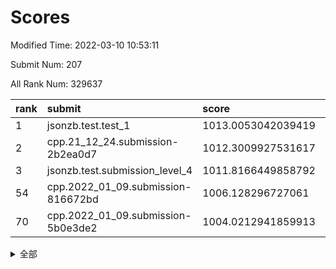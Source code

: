 # Scores

Modified Time: 2022-03-10 10:53:11

Submit Num: 207

All Rank Num: 329637

| rank |               submit               |       score        |       sigma        | pk_num |
| :--- | :--------------------------------- | :----------------- | :----------------- | :----- |
| 1    | jsonzb.test.test_1                 | 1013.0053042039419 | 0.7946403065561687 | 6369   |
| 2    | cpp.21_12_24.submission-2b2ea0d7   | 1012.3009927531617 | 0.7933504720513845 | 6372   |
| 3    | jsonzb.test.submission_level_4     | 1011.8166449858792 | 0.8075869196577015 | 6376   |
| 54   | cpp.2022_01_09.submission-816672bd | 1006.128296727061  | 0.7079798874630235 | 6371   |
| 70   | cpp.2022_01_09.submission-5b0e3de2 | 1004.0212941859913 | 0.7171349908881305 | 6368   |


<details>
<summary>全部</summary>

| rank |                 submit                 |       score        |       sigma        | pk_num |
| :--- | :------------------------------------- | :----------------- | :----------------- | :----- |
| 1    | jsonzb.test.test_1                     | 1013.0053042039419 | 0.7946403065561687 | 6369   |
| 2    | cpp.21_12_24.submission-2b2ea0d7       | 1012.3009927531617 | 0.7933504720513845 | 6372   |
| 3    | jsonzb.test.submission_level_4         | 1011.8166449858792 | 0.8075869196577015 | 6376   |
| 4    | gobigger.level_3.submission_level_3_46 | 1011.7738894940036 | 0.7724640932813628 | 6372   |
| 5    | gobigger.level_3.submission_level_3_0  | 1010.7461711071205 | 0.7521444009258036 | 6369   |
| 6    | gobigger.level_3.submission_level_3_1  | 1010.7452218652991 | 0.7434226941350122 | 6364   |
| 7    | gobigger.level_3.submission_level_3_25 | 1010.5714141298704 | 0.774619680424692  | 6369   |
| 8    | gobigger.level_3.submission_level_3_17 | 1010.547009469395  | 0.7594109624701253 | 6370   |
| 9    | gobigger.level_3.submission_level_3_16 | 1010.5442522069637 | 0.7513314448933291 | 6370   |
| 10   | gobigger.level_3.submission_level_3_9  | 1010.5412978506129 | 0.7527967090174634 | 6372   |
| 11   | gobigger.level_3.submission_level_3_37 | 1010.4100392209065 | 0.761449120509286  | 6374   |
| 12   | gobigger.level_3.submission_level_3_23 | 1010.3710653177322 | 0.7590396730293443 | 6370   |
| 13   | gobigger.level_3.submission_level_3_12 | 1010.3343779553493 | 0.7486406381046545 | 6372   |
| 14   | gobigger.level_3.submission_level_3_43 | 1010.3215980363636 | 0.7424314532319063 | 6369   |
| 15   | gobigger.level_3.submission_level_3_28 | 1010.2238697747374 | 0.7452740913102497 | 6369   |
| 16   | gobigger.level_3.submission_level_3_20 | 1010.2134784415481 | 0.7721436933339051 | 6365   |
| 17   | gobigger.level_3.submission_level_3_2  | 1010.1687214553914 | 0.7846664640126958 | 6370   |
| 18   | gobigger.level_3.submission_level_3_5  | 1010.1572654025499 | 0.7794649548953231 | 6365   |
| 19   | gobigger.level_3.submission_level_3_29 | 1010.1348000771874 | 0.7579597430976724 | 6365   |
| 20   | gobigger.level_3.submission_level_3_10 | 1010.0679228738921 | 0.751075274317284  | 6364   |
| 21   | gobigger.level_3.submission_level_3_21 | 1010.0086353933125 | 0.7664585658349193 | 6369   |
| 22   | gobigger.level_3.submission_level_3_31 | 1009.9038928588185 | 0.7419070458429293 | 6363   |
| 23   | gobigger.level_3.submission_level_3_6  | 1009.8997240825051 | 0.7602434886065517 | 6371   |
| 24   | gobigger.level_3.submission_level_3_38 | 1009.8237040671597 | 0.7459501421118447 | 6368   |
| 25   | gobigger.level_3.submission_level_3_14 | 1009.689627632734  | 0.7692939492376685 | 6364   |
| 26   | gobigger.level_3.submission_level_3_26 | 1009.6825026960073 | 0.7372900422545834 | 6367   |
| 27   | gobigger.level_3.submission_level_3_48 | 1009.653796208167  | 0.7563852052896753 | 6368   |
| 28   | gobigger.level_3.submission_level_3_42 | 1009.6510679678905 | 0.7526037503312081 | 6372   |
| 29   | gobigger.level_3.submission_level_3_32 | 1009.6399143677457 | 0.7406708642041802 | 6372   |
| 30   | gobigger.level_3.submission_level_3_4  | 1009.6379982189826 | 0.7700469990883728 | 6375   |
| 31   | gobigger.level_3.submission_level_3_39 | 1009.635725479026  | 0.7491473734803715 | 6370   |
| 32   | gobigger.level_3.submission_level_3_36 | 1009.5804566597479 | 0.7523449509720286 | 6372   |
| 33   | gobigger.level_3.submission_level_3_49 | 1009.5557602081976 | 0.7458548710300879 | 6366   |
| 34   | gobigger.level_3.submission_level_3_45 | 1009.5553306405668 | 0.7507858385218243 | 6371   |
| 35   | gobigger.level_3.submission_level_3_15 | 1009.4728773862348 | 0.7724358865795596 | 6372   |
| 36   | gobigger.level_3.submission_level_3_33 | 1009.470265796362  | 0.748792506358164  | 6367   |
| 37   | gobigger.level_3.submission_level_3_44 | 1009.4448976903857 | 0.7503397909594257 | 6365   |
| 38   | gobigger.level_3.submission_level_3_24 | 1009.4333555860826 | 0.7472188816784432 | 6370   |
| 39   | gobigger.level_3.submission_level_3_13 | 1009.4313138494757 | 0.7577486240789937 | 6364   |
| 40   | gobigger.level_3.submission_level_3_27 | 1009.3696136498145 | 0.7530315675642298 | 6371   |
| 41   | gobigger.level_3.submission_level_3_35 | 1009.3608869126485 | 0.7325442731348837 | 6369   |
| 42   | gobigger.level_3.submission_level_3_22 | 1009.3150204084525 | 0.7414721062258895 | 6366   |
| 43   | gobigger.level_3.submission_level_3_41 | 1009.2600649751032 | 0.7572980676874561 | 6372   |
| 44   | gobigger.level_3.submission_level_3_30 | 1009.144916987036  | 0.7556060382518343 | 6370   |
| 45   | gobigger.level_3.submission_level_3_18 | 1009.1421432244658 | 0.7543140122141435 | 6369   |
| 46   | gobigger.level_3.submission_level_3_40 | 1009.0533710494087 | 0.7517894716836008 | 6366   |
| 47   | gobigger.level_3.submission_level_3_7  | 1009.0107508068146 | 0.7520037229226695 | 6367   |
| 48   | gobigger.level_3.submission_level_3_19 | 1008.9674773349365 | 0.7433433427059957 | 6372   |
| 49   | gobigger.level_3.submission_level_3_8  | 1008.943189491792  | 0.7614032358538362 | 6369   |
| 50   | gobigger.level_3.submission_level_3_34 | 1008.9351424166649 | 0.7265074763316934 | 6369   |
| 51   | gobigger.level_3.submission_level_3_47 | 1008.8898965765372 | 0.7266640312365296 | 6370   |
| 52   | gobigger.level_3.submission_level_3_3  | 1008.6679825345813 | 0.7544174231358642 | 6369   |
| 53   | gobigger.level_3.submission_level_3_11 | 1008.3391577116365 | 0.7367043914113934 | 6372   |
| 54   | cpp.2022_01_09.submission-816672bd     | 1006.128296727061  | 0.7079798874630235 | 6371   |
| 55   | gobigger.level_1.submission_level_1_6  | 1005.3835264570716 | 0.718078855926437  | 6373   |
| 56   | gobigger.level_1.submission_level_1_19 | 1005.2414454993044 | 0.7194966069844204 | 6368   |
| 57   | gobigger.level_1.submission_level_1_26 | 1004.9109628191719 | 0.7288767515413697 | 6364   |
| 58   | gobigger.level_1.submission_level_1_39 | 1004.9096588390316 | 0.7258782409325991 | 6372   |
| 59   | gobigger.level_1.submission_level_1_16 | 1004.7995388095183 | 0.7200789437347116 | 6370   |
| 60   | gobigger.level_1.submission_level_1_48 | 1004.6552934866233 | 0.7073732714552253 | 6370   |
| 61   | gobigger.level_1.submission_level_1_29 | 1004.529401370384  | 0.7228862732051103 | 6365   |
| 62   | gobigger.level_1.submission_level_1_46 | 1004.4084457149432 | 0.721088125671047  | 6367   |
| 63   | gobigger.level_1.submission_level_1_9  | 1004.4005947088858 | 0.7075430373958914 | 6368   |
| 64   | gobigger.level_1.submission_level_1_32 | 1004.3692770405912 | 0.7215400198701091 | 6369   |
| 65   | gobigger.level_1.submission_level_1_2  | 1004.3423866317816 | 0.7203999865619859 | 6373   |
| 66   | gobigger.level_1.submission_level_1_11 | 1004.3226297783539 | 0.7246147787949455 | 6373   |
| 67   | gobigger.level_1.submission_level_1_10 | 1004.291339510929  | 0.7382053118095997 | 6364   |
| 68   | gobigger.level_1.submission_level_1_18 | 1004.2742079511589 | 0.705190542038089  | 6371   |
| 69   | gobigger.level_1.submission_level_1_12 | 1004.1394089623624 | 0.7205885689839505 | 6372   |
| 70   | cpp.2022_01_09.submission-5b0e3de2     | 1004.0212941859913 | 0.7171349908881305 | 6368   |
| 71   | gobigger.level_1.submission_level_1_7  | 1003.9911039710856 | 0.7093899370713803 | 6375   |
| 72   | gobigger.level_1.submission_level_1_31 | 1003.8680535825881 | 0.7153175314764018 | 6372   |
| 73   | gobigger.level_1.submission_level_1_37 | 1003.8372348793619 | 0.7252425349224519 | 6370   |
| 74   | gobigger.level_1.submission_level_1_27 | 1003.7999475708872 | 0.727054071111937  | 6369   |
| 75   | gobigger.level_1.submission_level_1_4  | 1003.7640544110112 | 0.713530363868072  | 6370   |
| 76   | gobigger.level_1.submission_level_1_42 | 1003.7502079437801 | 0.7087136011877061 | 6365   |
| 77   | gobigger.level_1.submission_level_1_38 | 1003.7433813006729 | 0.7291537742327906 | 6371   |
| 78   | gobigger.level_1.submission_level_1_44 | 1003.7292407197491 | 0.7148708407130195 | 6373   |
| 79   | gobigger.level_1.submission_level_1_28 | 1003.6597481131427 | 0.7172400791213172 | 6369   |
| 80   | gobigger.level_1.submission_level_1_21 | 1003.5848565801286 | 0.7101342692123014 | 6368   |
| 81   | gobigger.level_1.submission_level_1_47 | 1003.5642491812182 | 0.727137468947746  | 6370   |
| 82   | gobigger.level_1.submission_level_1_14 | 1003.550747443526  | 0.7266265778634136 | 6374   |
| 83   | gobigger.level_1.submission_level_1_49 | 1003.5348649899918 | 0.7058399243787681 | 6369   |
| 84   | gobigger.level_1.submission_level_1_17 | 1003.4989136193336 | 0.7234344324690712 | 6371   |
| 85   | gobigger.level_1.submission_level_1_33 | 1003.4492474110451 | 0.7069798582455655 | 6368   |
| 86   | gobigger.level_1.submission_level_1_13 | 1003.3873724028773 | 0.7104760333542133 | 6370   |
| 87   | gobigger.level_1.submission_level_1_45 | 1003.366250919877  | 0.7199316998467749 | 6372   |
| 88   | gobigger.level_1.submission_level_1_30 | 1003.2624578005398 | 0.7058559136637481 | 6369   |
| 89   | gobigger.level_1.submission_level_1_5  | 1003.2477917466948 | 0.7134103537985829 | 6369   |
| 90   | gobigger.level_1.submission_level_1_8  | 1003.1330781651183 | 0.708820168999758  | 6373   |
| 91   | gobigger.level_1.submission_level_1_36 | 1003.1055763930996 | 0.6987815650292915 | 6370   |
| 92   | gobigger.level_1.submission_level_1_1  | 1003.1054511111191 | 0.708671232422327  | 6367   |
| 93   | gobigger.level_1.submission_level_1_20 | 1003.0783691601453 | 0.7168456108855642 | 6371   |
| 94   | gobigger.level_1.submission_level_1_41 | 1003.0396302014132 | 0.7156979785773603 | 6372   |
| 95   | gobigger.level_1.submission_level_1_23 | 1002.9991549886615 | 0.7110899222201768 | 6372   |
| 96   | gobigger.level_1.submission_level_1_15 | 1002.9805370167668 | 0.7231597394469975 | 6372   |
| 97   | gobigger.level_1.submission_level_1_35 | 1002.8307104128473 | 0.7190004130458041 | 6366   |
| 98   | gobigger.level_1.submission_level_1_43 | 1002.7500283306197 | 0.7083577363649775 | 6366   |
| 99   | gobigger.level_1.submission_level_1_40 | 1002.6361464137614 | 0.7173689351356828 | 6369   |
| 100  | gobigger.level_1.submission_level_1_25 | 1002.5540970174897 | 0.719612593740609  | 6375   |
| 101  | gobigger.level_1.submission_level_1_3  | 1002.4709260142619 | 0.7152842083503742 | 6370   |
| 102  | gobigger.level_1.submission_level_1_24 | 1002.3980678231379 | 0.7103655416532253 | 6371   |
| 103  | gobigger.level_1.submission_level_1_34 | 1002.2495190009846 | 0.7186464926829783 | 6372   |
| 104  | gobigger.level_1.submission_level_1_22 | 1002.026539904248  | 0.7134893477775497 | 6372   |
| 105  | gobigger.level_1.submission_level_1_0  | 1001.9924156874988 | 0.7107898939593902 | 6374   |
| 106  | gobigger.random.submission_random_5    | 997.192198245258   | 0.7132872849004572 | 6372   |
| 107  | gobigger.random.submission_random_7    | 997.0838504072208  | 0.7123307790242835 | 6371   |
| 108  | gobigger.random.submission_random_35   | 996.9181192947352  | 0.7188258340973486 | 6369   |
| 109  | gobigger.random.submission_random_48   | 996.9169307382402  | 0.6988053726074412 | 6372   |
| 110  | gobigger.random.submission_random_26   | 996.782864841618   | 0.6943291880379614 | 6373   |
| 111  | gobigger.random.submission_random_46   | 996.7419357217725  | 0.7095477978888042 | 6370   |
| 112  | gobigger.random.submission_random_23   | 996.6522661627988  | 0.7275848051339321 | 6372   |
| 113  | gobigger.random.submission_random_25   | 996.6396496074256  | 0.7100505329793328 | 6369   |
| 114  | gobigger.random.submission_random_38   | 996.6280306324566  | 0.7291811023016533 | 6366   |
| 115  | gobigger.random.submission_random_4    | 996.5981323618188  | 0.6918613234095369 | 6377   |
| 116  | gobigger.random.submission_random_44   | 996.4277460600679  | 0.7070524084483197 | 6366   |
| 117  | gobigger.random.submission_random_32   | 996.4137519550585  | 0.7075110203668552 | 6372   |
| 118  | gobigger.random.submission_random_41   | 996.4037395840464  | 0.6996632264789499 | 6371   |
| 119  | gobigger.random.submission_random_22   | 996.318628828209   | 0.6989390602069032 | 6371   |
| 120  | gobigger.random.submission_random_3    | 996.2873537858078  | 0.7033232192314465 | 6373   |
| 121  | gobigger.random.submission_random_13   | 996.2859661816294  | 0.7005239274919597 | 6370   |
| 122  | gobigger.random.submission_random_47   | 996.27454051451    | 0.7153205210668622 | 6366   |
| 123  | gobigger.random.submission_random_33   | 996.2372876325755  | 0.6981171849458464 | 6368   |
| 124  | gobigger.random.submission_random_15   | 996.2182436453153  | 0.7167300527212197 | 6371   |
| 125  | gobigger.random.submission_random_30   | 996.168409443486   | 0.7185534289815445 | 6368   |
| 126  | gobigger.random.submission_random_27   | 996.1130989391576  | 0.725170117607484  | 6373   |
| 127  | gobigger.random.submission_random_11   | 996.0714619897481  | 0.7067816630543371 | 6372   |
| 128  | gobigger.random.submission_random_6    | 996.0576201775895  | 0.7154418772123209 | 6369   |
| 129  | gobigger.random.submission_random_8    | 996.0278781602466  | 0.7150502930723869 | 6370   |
| 130  | gobigger.random.submission_random_16   | 996.0152106083718  | 0.705174872747642  | 6373   |
| 131  | gobigger.random.submission_random_17   | 995.9847860906892  | 0.716387359245527  | 6371   |
| 132  | gobigger.random.submission_random_1    | 995.9035225157762  | 0.7128114684904888 | 6371   |
| 133  | gobigger.random.submission_random_29   | 995.901110158362   | 0.7235792756065851 | 6374   |
| 134  | gobigger.random.submission_random_49   | 995.8987680834531  | 0.7123353781780714 | 6375   |
| 135  | gobigger.random.submission_random_18   | 995.888285271762   | 0.7024214582402172 | 6371   |
| 136  | gobigger.random.submission_random_12   | 995.8765836633997  | 0.7267317409812173 | 6372   |
| 137  | gobigger.random.submission_random_19   | 995.8715909742391  | 0.7131431535580303 | 6368   |
| 138  | gobigger.random.submission_random_14   | 995.844392073939   | 0.710941172157901  | 6369   |
| 139  | gobigger.random.submission_random_45   | 995.7683130689867  | 0.7022499894398894 | 6371   |
| 140  | gobigger.random.submission_random_43   | 995.7498571903782  | 0.7078439069433232 | 6369   |
| 141  | gobigger.random.submission_random_40   | 995.6733980162259  | 0.70609424820818   | 6365   |
| 142  | gobigger.random.submission_random_0    | 995.6585496946016  | 0.7086002257053211 | 6373   |
| 143  | gobigger.random.submission_random_31   | 995.6509076497866  | 0.702150916221281  | 6372   |
| 144  | gobigger.random.submission_random_20   | 995.5688521634905  | 0.7127815211564398 | 6372   |
| 145  | gobigger.random.submission_random_42   | 995.5360604665858  | 0.7158047227592246 | 6371   |
| 146  | gobigger.random.submission_random_9    | 995.4813072152423  | 0.7181146618301855 | 6368   |
| 147  | gobigger.random.submission_random_24   | 995.439683181884   | 0.7120595906895433 | 6367   |
| 148  | gobigger.random.submission_random_2    | 995.387958917827   | 0.700018089478516  | 6372   |
| 149  | gobigger.random.submission_random_34   | 995.2714686065442  | 0.7302074643356798 | 6371   |
| 150  | gobigger.random.submission_random_36   | 995.2328022975101  | 0.6999405750201422 | 6371   |
| 151  | gobigger.random.submission_random_28   | 995.1201796394271  | 0.7165048349731685 | 6368   |
| 152  | gobigger.random.submission_random_39   | 995.0314636781708  | 0.7026962836463835 | 6369   |
| 153  | gobigger.random.submission_random_37   | 995.006938050938   | 0.7142871199988099 | 6371   |
| 154  | gobigger.random.submission_random_21   | 994.7104735162382  | 0.718065431203879  | 6366   |
| 155  | gobigger.level_2.submission_level_2_32 | 994.6564290563445  | 0.7393784177260645 | 6371   |
| 156  | gobigger.random.submission_random_10   | 994.4818408943947  | 0.7209837076073372 | 6373   |
| 157  | gobigger.level_2.submission_level_2_41 | 994.0258516488051  | 0.7316055943406758 | 6375   |
| 158  | gobigger.level_2.submission_level_2_49 | 993.7688207174306  | 0.7239412689430206 | 6375   |
| 159  | gobigger.level_2.submission_level_2_7  | 993.4278815938945  | 0.7347274565909883 | 6372   |
| 160  | gobigger.level_2.submission_level_2_33 | 993.2664746883029  | 0.7427201958273998 | 6368   |
| 161  | gobigger.level_2.submission_level_2_8  | 993.0805259877804  | 0.7542861937823421 | 6370   |
| 162  | gobigger.level_2.submission_level_2_4  | 992.9051370925769  | 0.7291548112785952 | 6367   |
| 163  | gobigger.level_2.submission_level_2_2  | 992.7959316831328  | 0.7388058796441201 | 6372   |
| 164  | gobigger.level_2.submission_level_2_27 | 992.682941062651   | 0.742226012747155  | 6368   |
| 165  | gobigger.level_2.submission_level_2_24 | 992.6789625083197  | 0.733595743514335  | 6369   |
| 166  | gobigger.level_2.submission_level_2_48 | 992.6454953560055  | 0.7401645107709984 | 6365   |
| 167  | gobigger.level_2.submission_level_2_3  | 992.6187772206391  | 0.7576122369702962 | 6371   |
| 168  | gobigger.level_2.submission_level_2_44 | 992.5985741180089  | 0.7262472397431655 | 6365   |
| 169  | gobigger.level_2.submission_level_2_38 | 992.5191772524665  | 0.7484390285682266 | 6368   |
| 170  | gobigger.level_2.submission_level_2_18 | 992.4838616397002  | 0.7367238605072545 | 6370   |
| 171  | gobigger.level_2.submission_level_2_16 | 992.474301072725   | 0.7362963801825958 | 6363   |
| 172  | gobigger.level_2.submission_level_2_36 | 992.355835742326   | 0.7454203935906283 | 6374   |
| 173  | gobigger.level_2.submission_level_2_34 | 992.2653616076931  | 0.7320921938631778 | 6371   |
| 174  | gobigger.level_2.submission_level_2_14 | 992.232811289921   | 0.7499534844069291 | 6369   |
| 175  | gobigger.level_2.submission_level_2_12 | 992.2177874492726  | 0.7296417615764411 | 6368   |
| 176  | gobigger.level_2.submission_level_2_10 | 992.2135783085027  | 0.7327235426489036 | 6372   |
| 177  | gobigger.level_2.submission_level_2_30 | 992.2020334326055  | 0.7377307957111554 | 6371   |
| 178  | gobigger.level_2.submission_level_2_45 | 992.1619108284568  | 0.7326875580313311 | 6368   |
| 179  | gobigger.level_2.submission_level_2_26 | 992.1409396115007  | 0.7504450872272763 | 6370   |
| 180  | gobigger.level_2.submission_level_2_40 | 992.1409300446926  | 0.7578267823527022 | 6371   |
| 181  | gobigger.level_2.submission_level_2_5  | 992.0083891009513  | 0.737158040091268  | 6368   |
| 182  | gobigger.level_2.submission_level_2_47 | 991.9947298013279  | 0.7502449427395502 | 6365   |
| 183  | gobigger.level_2.submission_level_2_20 | 991.9744867324612  | 0.7714623150057655 | 6365   |
| 184  | gobigger.level_2.submission_level_2_22 | 991.9644728675588  | 0.7552318532202182 | 6370   |
| 185  | gobigger.level_2.submission_level_2_1  | 991.8400269974398  | 0.7630029430420925 | 6369   |
| 186  | gobigger.level_2.submission_level_2_19 | 991.8101292611192  | 0.7558318628330568 | 6365   |
| 187  | gobigger.level_2.submission_level_2_21 | 991.6369437311387  | 0.7575581997379773 | 6370   |
| 188  | gobigger.level_2.submission_level_2_9  | 991.5965379627562  | 0.76038004215633   | 6372   |
| 189  | gobigger.level_2.submission_level_2_31 | 991.5736288730491  | 0.7439002663181666 | 6369   |
| 190  | gobigger.level_2.submission_level_2_46 | 991.5447980187669  | 0.7678216543650289 | 6370   |
| 191  | gobigger.level_2.submission_level_2_6  | 991.5107107457077  | 0.7601118455923698 | 6373   |
| 192  | gobigger.level_2.submission_level_2_29 | 991.4751572672116  | 0.7563703258791927 | 6369   |
| 193  | gobigger.level_2.submission_level_2_43 | 991.4475482986037  | 0.7425791047692359 | 6367   |
| 194  | gobigger.level_2.submission_level_2_23 | 991.4367335259462  | 0.7487424074753067 | 6374   |
| 195  | gobigger.level_2.submission_level_2_28 | 991.2593325476194  | 0.7561627677036197 | 6372   |
| 196  | gobigger.level_2.submission_level_2_25 | 991.2524219973374  | 0.7496556295309446 | 6370   |
| 197  | gobigger.level_2.submission_level_2_0  | 990.9653336523223  | 0.7720886543408667 | 6368   |
| 198  | gobigger.level_2.submission_level_2_39 | 990.9449801351598  | 0.770475330773121  | 6374   |
| 199  | gobigger.level_2.submission_level_2_35 | 990.9186084332408  | 0.7412949060420506 | 6373   |
| 200  | gobigger.level_2.submission_level_2_11 | 990.8170500985461  | 0.7728661855359551 | 6368   |
| 201  | gobigger.level_2.submission_level_2_17 | 990.4347604350056  | 0.7716251981954192 | 6370   |
| 202  | gobigger.level_2.submission_level_2_37 | 990.2228668848171  | 0.7615083032139536 | 6369   |
| 203  | gobigger.level_2.submission_level_2_13 | 990.0204421892955  | 0.7667229912309333 | 6367   |
| 204  | gobigger.level_2.submission_level_2_15 | 989.9807831806808  | 0.7602136711418398 | 6374   |
| 205  | gobigger.level_2.submission_level_2_42 | 989.6350459040656  | 0.7886018174446855 | 6369   |
| 206  | gobigger.none.submission_none_0        | 977.7799454673645  | 1.2739685013564679 | 6371   |
| 207  | gobigger.none.submission_none_1        | 976.6522461928527  | 1.3711665632858436 | 6366   |

</details>